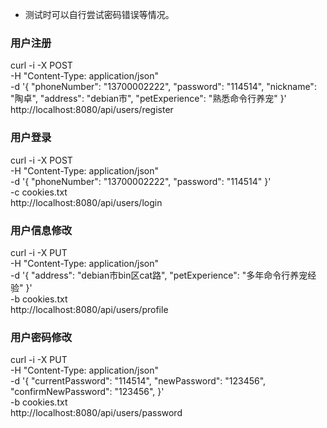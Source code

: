 - 测试时可以自行尝试密码错误等情况。

### 用户注册
curl -i -X POST \
-H "Content-Type: application/json" \
-d '{
"phoneNumber": "13700002222",
"password": "114514",
"nickname": "陶卓",
"address": "debian市",
"petExperience": "熟悉命令行养宠"
}' \
http://localhost:8080/api/users/register

### 用户登录
curl -i -X POST \
-H "Content-Type: application/json" \
-d '{
"phoneNumber": "13700002222",
"password": "114514"
}' \
-c cookies.txt \
http://localhost:8080/api/users/login

### 用户信息修改
curl -i -X PUT \
-H "Content-Type: application/json" \
-d '{
"address": "debian市bin区cat路",
"petExperience": "多年命令行养宠经验"
}' \
-b cookies.txt \
http://localhost:8080/api/users/profile

### 用户密码修改
curl -i -X PUT \
-H "Content-Type: application/json" \
-d '{
"currentPassword": "114514",
"newPassword": "123456",
"confirmNewPassword": "123456",
}' \
-b cookies.txt \
http://localhost:8080/api/users/password